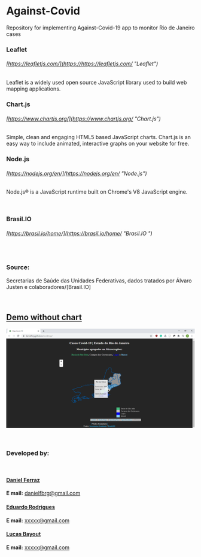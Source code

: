 # Against-Covid
Repository for implementing Against-Covid-19 app to monitor Rio de Janeiro cases

### Leaflet
###### [https://leafletjs.com/](https://https://leafletjs.com/ "Leaflet")
Leaflet is a widely used open source JavaScript library used to build web mapping applications. 
<br>
### Chart.js
###### [https://www.chartjs.org/](https://www.chartjs.org/ "Chart.js")
Simple, clean and engaging HTML5 based JavaScript charts. Chart.js is an easy way to include animated, interactive graphs on your website for free.
<br>
### Node.js
###### [https://nodejs.org/en/](https://nodejs.org/en/ "Node.js")
Node.js® is a JavaScript runtime built on Chrome's V8 JavaScript engine.

<br>

### Brasil.IO 
###### [https://brasil.io/home/](https://brasil.io/home/ "Brasil.IO ")



<br>

### Source:
Secretarias de Saúde das Unidades Federativas, dados tratados por Álvaro Justen e colaboradores/[Brasil.IO] 

<br>

## [**Demo without chart**](https://danielfbrg.github.io/covidmap/)

![](https://raw.githubusercontent.com/danielfbrg/Against-Covid/master/Screenshot.png)

<br>

### Developed by:

<br>



#### [Daniel Ferraz](https://github.com/danielfbrg "github Daniel")  

**E mail:**  danielfbrg@gmail.com


#### [Eduardo Rodrigues](https://github.com/EduardoRSSR "github Eduardo")  

**E mail:** xxxxx@gmail.com


#### [Lucas Bayout](https://github.com/mendesbayout "github Lucas")

**E mail:** xxxxx@gmail.com
